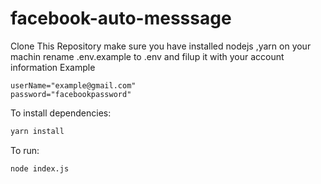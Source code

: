 # facebook-auto-messsage

Clone This Repository make sure you have installed nodejs ,yarn on your machin
rename .env.example to .env and filup it with your account information
Example

```text
userName="example@gmail.com"
password="facebookpassword"
```

To install dependencies:

```bash
yarn install
```

To run:

```bash
node index.js
```
